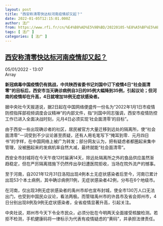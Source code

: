 ```yaml
---
layout: post
title: "西安称清零快达标河南疫情却又起？"
date: 2022-01-05T12:15:01.000Z
author: 法广
from: https://www.rfi.fr/cn/%E4%B8%AD%E5%9B%BD/20220105-%E8%A5%BF%E5%AE%89%E7%A7%B0%E6%B8%85%E9%9B%B6%E5%BF%AB%E8%BE%BE%E6%A0%87%E6%B2%B3%E5%8D%97%E7%96%AB%E6%83%85%E5%8D%B4%E5%8F%88%E8%B5%B7
tags: [ 法广 ]
categories: [ 法广 ]
---
```

<!--1641384901000-->
[西安称清零快达标河南疫情却又起？](https://www.rfi.fr/cn/%E4%B8%AD%E5%9B%BD/20220105-%E8%A5%BF%E5%AE%89%E7%A7%B0%E6%B8%85%E9%9B%B6%E5%BF%AB%E8%BE%BE%E6%A0%87%E6%B2%B3%E5%8D%97%E7%96%AB%E6%83%85%E5%8D%B4%E5%8F%88%E8%B5%B7)
------

<div>
<div>05/01/2022 - 13:07</div>Array<p><strong>                    新冠病毒中国疫情仍有挑战，中共陕西省委书记刘国中订下疫情4日“社会面清零”的目标后，西安市当天确诊病例自3日的95例大幅降到35例，引起议论；但河南的疫情却在升高，4日就增加18例无症状感染者。                </strong></p><div >                    <p>据中央社今天报道说，据2日起在中国网络便盛传一份名为“2022年1月1日市疫情防控指挥部视频调度会议精神”的内部文件，指“刘国中同志强调，西安市疫情防控工作已进入全面决战时刻，元月4日必须实现‘社会面清零’的目标”。</p><p>由于西安一些出现确诊者的社区，居民被官方大量迁移到远处的隔离所，使“社会面清零”一词受到不少议论甚至质疑，还有人用毛笔写下“掩耳到零．元月四日书”的字样，在中国网络上被广为转发；部分网友认为，把有疑虑者都圈起来集中管理，没被圈起来的发病机率自然大减，最终就能“社会面清零”。</p><p>西安全市封城将在今天午夜12时届满14天，除远处隔离所之外的食品供应虽然渐趋稳定，但在严厉隔离措施下仍然传出孕妇遭医院拒收，当场在院外流产的憾事。</p><p>至于河南，自2021年12月31日洛阳出现4例本土无症状感染者后至今，河南已累计出现53个本土病例，其中确诊病例11例，无症状感染者42例，分布在6个地级市。</p><p>在河南，仅出现3例无症状感染者的禹州市却也宣布封城，使全市130万人口无法出门，也受到中国民众议论，看法两极。而管辖禹州市的许昌市及省会郑州市，4日分别出现8例及9例无症状感染者，全省疫情显著升高，引起关注。</p><p>中央社说，郑州市今天下令全市民众，必须分批在今明两天全面接受核酸检测。若拒不检测，手机健康码将一律标示为代表有疫情疑虑的“黄码”，并承担法律责任。</p>                                            <div data-selfpromo-newsletter>    </div>    <div data-selfpromo-app>    </div>                </div>
</div>
